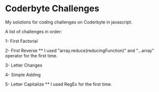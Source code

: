 # Coderbyte Challenges
My solutions for coding challenges on Coderbyte in javascript.

A list of challenges in order:

1- First Factorial

2- First Reverse ** I used "array.reduce(reducingFunction)" and "...array" operator for the first time.

3- Letter Changes

4- Simple Adding

5- Letter Capitalize ** I used RegEx for the first time.
